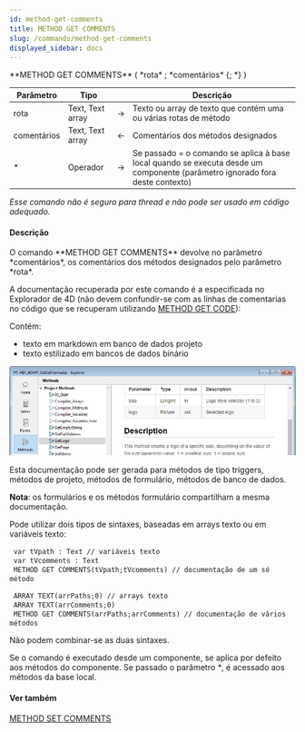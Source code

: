 ```yaml
---
id: method-get-comments
title: METHOD GET COMMENTS
slug: /commands/method-get-comments
displayed_sidebar: docs
---
```


<!--REF #_command_.METHOD GET COMMENTS.Syntax-->**METHOD GET COMMENTS** ( *rota* ; *comentários* {; *} )<!-- END REF-->
<!--REF #_command_.METHOD GET COMMENTS.Params-->
| Parâmetro | Tipo |  | Descrição |
| --- | --- | --- | --- |
| rota | Text, Text array | &#8594;  | Texto ou array de texto que contém uma ou várias rotas de método |
| comentários | Text, Text array | &#8592; | Comentários dos métodos designados |
| * | Operador | &#8594;  | Se passado = o comando se aplica à base local quando se executa desde um componente (parâmetro ignorado fora deste contexto) |

<!-- END REF-->

*Esse comando não é seguro para thread e não pode ser usado em código adequado.*


#### Descrição 

<!--REF #_command_.METHOD GET COMMENTS.Summary-->O comando **METHOD GET COMMENTS** devolve no parâmetro *comentários*, os comentários dos métodos designados pelo parâmetro *rota*.<!-- END REF-->  
  
A documentação recuperada por este comando é a especificada no Explorador de 4D (não devem confundir-se com as linhas de comentarias no código que se recuperam utilizando [METHOD GET CODE](method-get-code.md)):

Contém:

* texto em markdown em banco de dados projeto
* texto estilizado em bancos de dados binário

![](../assets/en/commands/pict4968699.en.png)

Esta documentação pode ser gerada para métodos de tipo triggers, métodos de projeto, métodos de formulário, métodos de banco de dados.

  
**Nota**: os formulários e os métodos formulário compartilham a mesma documentação.

Pode utilizar dois tipos de sintaxes, baseadas em arrays texto ou em variáveis texto:  

```4d
 var tVpath : Text // variáveis texto
 var tVcomments : Text
 METHOD GET COMMENTS(tVpath;tVcomments) // documentação de um só método
```
  
  
```4d
 ARRAY TEXT(arrPaths;0) // arrays texto
 ARRAY TEXT(arrComments;0)
 METHOD GET COMMENTS(arrPaths;arrComments) // documentação de vários métodos
```
  
  
Não podem combinar-se as duas sintaxes. 

Se o comando é executado desde um componente, se aplica por defeito aos métodos do componente. Se passado o parâmetro *\**, é acessado aos métodos da base local.

#### Ver também 

[METHOD SET COMMENTS](method-set-comments.md)  